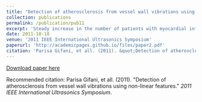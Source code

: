 ```yaml
---
title: "Detection of atherosclerosis from vessel wall vibrations using non-linear features"
collection: publications
permalink: /publication/pub11
excerpt: 'Steady increase in the number of patients with myocardial infarction or cerebral infarction, both of which are considered to be mainly caused by atherosclerosis, is becoming a serious problem. Non-invasive measurement of the mechanical properties of the vessel wall, such as vibratility, is useful for the diagnosis of atherosclerosis, since there are significant differences between vibration characteristics of normal arterial walls and those affected by atherosclerosis. The main objective of the current work is to extract some non-linear features from vessel wall vibrations and test them for their capability of discriminating between normal and atherosclerotic vessels.'
date: 2011-10-18
venue: '2011 IEEE International Ultrasonics Symposium'
paperurl: 'http://academicpages.github.io/files/paper2.pdf'
citation: 'Parisa Gifani, et all. (2011). &quot;Detection of atherosclerosis from vessel wall vibrations using non-linear features.&quot; <i>2011 IEEE International Ultrasonics Symposium</i>.'
---
```


[Download paper here](http://academicpages.github.io/files/paper2.pdf)

Recommended citation: Parisa Gifani, et all. (2011). "Detection of atherosclerosis from vessel wall vibrations using non-linear features." <i>2011 IEEE International Ultrasonics Symposium</i>. 

